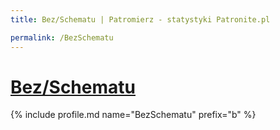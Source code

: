 ```yaml
---
title: Bez/Schematu | Patromierz - statystyki Patronite.pl

permalink: /BezSchematu
---
```


# [Bez/Schematu](https://patronite.pl/BezSchematu)

{% include profile.md name="BezSchematu" prefix="b" %}
